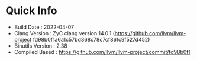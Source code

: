 # Quick Info
* Build Date : 2022-04-07
* Clang Version : ZyC clang version 14.0.1 (https://github.com/llvm/llvm-project fd98b0f1a6a1c57bd368c78c7cf86fc9f527d452)
* Binutils Version : 2.38
* Compiled Based : https://github.com/llvm/llvm-project/commit/fd98b0f1

